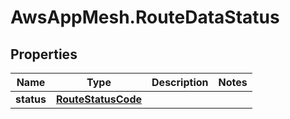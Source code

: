 # AwsAppMesh.RouteDataStatus

## Properties

Name | Type | Description | Notes
------------ | ------------- | ------------- | -------------
**status** | [**RouteStatusCode**](RouteStatusCode.md) |  | 


